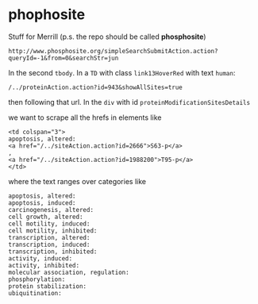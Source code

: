 # phophosite
Stuff for Merrill (p.s. the repo should be called **phosphosite**)


```
http://www.phosphosite.org/simpleSearchSubmitAction.action?queryId=-1&from=0&searchStr=jun
```

In the second `tbody`.  In a `TD` with class `link13HoverRed` with text `human`:
```
/../proteinAction.action?id=943&showAllSites=true
```

then following that url. In the `div` with id `proteinModificationSitesDetails`

we want to scrape all the hrefs in elements like
```
<td colspan="3">
apoptosis, altered:
<a href="/../siteAction.action?id=2666">S63‑p</a>
,
<a href="/../siteAction.action?id=1988200">T95‑p</a>
</td>
```
where the text ranges over categories like
```
apoptosis, altered:
apoptosis, induced:
carcinogenesis, altered:
cell growth, altered:
cell motility, induced:
cell motility, inhibited:
transcription, altered:
transcription, induced:
transcription, inhibited:
activity, induced:
activity, inhibited:
molecular association, regulation:
phosphorylation:
protein stabilization:
ubiquitination:
```
